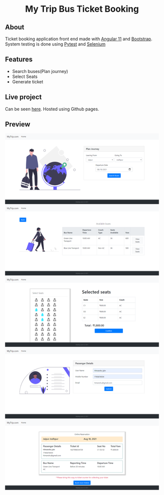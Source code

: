<div align="center">
<h1>My Trip Bus Ticket Booking</h1>
</div>

## About
Ticket booking application front end made with [Angular 11](https://angular.io/) and [Bootstrap](https://getbootstrap.com/docs/4.6/getting-started/introduction/).<br>
System testing is done using [Pytest](https://docs.pytest.org/en/6.2.x/) and [Selenium](https://selenium-python.readthedocs.io/)

## Features
- Search buses(Plan journey)
- Select Seats
- Generate ticket

## Live project
Can be seen [here](https://i-gitit.github.io/BusTicketing_AngularApp/). Hosted using Github pages.

## Preview
![Home](preview/home.png)
![Available buses](preview/available_buses.png)
![Seat Selection](preview/select_seats.png)
![Passenger details](preview/passenger_details.png)
![Ticket](preview/ticket.png)
